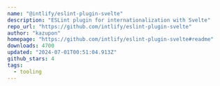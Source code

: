 ```yaml
---
name: "@intlify/eslint-plugin-svelte"
description: "ESLint plugin for internationalization with Svelte"
repo_url: "https://github.com/intlify/eslint-plugin-svelte"
author: "kazupon"
homepage: "https://github.com/intlify/eslint-plugin-svelte#readme"
downloads: 4700
updated: "2024-07-01T00:51:04.913Z"
github_stars: 4
tags: 
  - tooling
---
```

